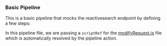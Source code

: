 ### Basic Pipeline

This is a basic pipeline that mocks the reactivesearch endpoint by defining a few steps:

In this pipeline file, we are passing a `scriptRef` for the [modifyRequest.js](./modifyRequest.js) file which is automatically resolved by the pipeline action.